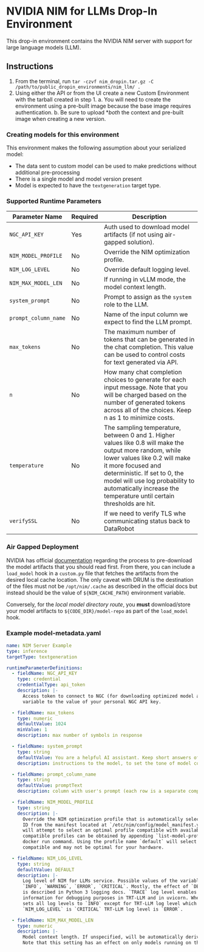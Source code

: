 # NVIDIA NIM for LLMs Drop-In Environment

This drop-in environment contains the NVIDIA NIM server with support for large language models (LLM).

## Instructions

1. From the terminal, run `tar -czvf nim_dropin.tar.gz -C /path/to/public_dropin_environments/nim_llm/ .`
2. Using either the API or from the UI create a new Custom Environment with the tarball created in step 1.
    a. You will need to create the environment using a pre-built image because the base image requires
       authentication.
    b. Be sure to upload **both* the context and pre-built image when creating a new version.

### Creating models for this environment

This environment makes the following assumption about your serialized model:
- The data sent to custom model can be used to make predictions without additional pre-processing
- There is a single model and model version present
- Model is expected to have the `textgeneration` target type.

### Supported Runtime Parameters

| Parameter Name | Required | Description |
| --- | --- | --- |
| `NGC_API_KEY` | Yes | Auth used to download model artifacts (if not using air-gapped solution). |
| `NIM_MODEL_PROFILE` | No | Override the NIM optimization profile. |
| `NIM_LOG_LEVEL` | No | Override default logging level. |
| `NIM_MAX_MODEL_LEN` | No | If running in vLLM mode, the model context length. |
| `system_prompt` | No | Prompt to assign as the `system` role to the LLM. |
| `prompt_column_name` | No | Name of the input column we expect to find the LLM prompt. |
| `max_tokens` | No | The maximum number of tokens that can be generated in the chat completion. This value can be used to control costs for text generated via API. |
| `n` | No | How many chat completion choices to generate for each input message. Note that you will be charged based on the number of generated tokens across all of the choices. Keep n as 1 to minimize costs. |
| `temperature` | No | The sampling temperature, between 0 and 1. Higher values like 0.8 will make the output more random, while lower values like 0.2 will make it more focused and deterministic. If set to 0, the model will use log probability to automatically increase the temperature until certain thresholds are hit. |
| `verifySSL` | No | If we need to verify TLS whe communicating status back to DataRobot |

### Air Gapped Deployment
NVIDIA has official [documentation](https://docs.nvidia.com/nim/large-language-models/latest/getting-started.html#serving-models-from-local-assets) regarding the process to pre-download the model artifacts
that you should read first. From there, you can include a `load_model` hook in a `custom.py` file
that fetches the artifacts from the desired local cache location. The only caveat with DRUM is
the destination of the files must not be `/opt/nim/.cache` as described in the official docs but
instead should be the value of `${NIM_CACHE_PATH}` environment variable.

Conversely, for the _local model directory route_, you **must** download/store your model artifacts to `${CODE_DIR}/model-repo` as part of the `load_model` hook.

### Example model-metadata.yaml

```yaml
name: NIM Server Example
type: inference
targetType: textgeneration

runtimeParameterDefinitions:
  - fieldName: NGC_API_KEY
    type: credential
    credentialType: api_token
    description: |-
      Access token to connect to NGC (for downloading optimized model artifacts). You must set this
      variable to the value of your personal NGC API key.

  - fieldName: max_tokens
    type: numeric
    defaultValue: 1024
    minValue: 1
    description: max number of symbols in response

  - fieldName: system_prompt
    type: string
    defaultValue: You are a helpful AI assistant. Keep short answers of no more than 2 sentences.
    description: instructions to the model, to set the tone of model completions

  - fieldName: prompt_column_name
    type: string
    defaultValue: promptText
    description: column with user's prompt (each row is a separate completion request)

  - fieldName: NIM_MODEL_PROFILE
    type: string
    description: |-
      Override the NIM optimization profile that is automatically selected by specifying a profile
      ID from the manifest located at `/etc/nim/config/model_manifest.yaml`. If not specified, NIM
      will attempt to select an optimal profile compatible with available GPUs. A list of the
      compatible profiles can be obtained by appending `list-model-profiles` at the end of the
      docker run command. Using the profile name `default` will select a profile that is maximally
      compatible and may not be optimal for your hardware.

  - fieldName: NIM_LOG_LEVEL
    type: string
    defaultValue: DEFAULT
    description: |-
      Log level of NIM for LLMs service. Possible values of the variable are `DEFAULT`, `TRACE`, `DEBUG`,
      `INFO`, `WARNING`, `ERROR`, `CRITICAL`. Mostly, the effect of `DEBUG`, `INFO`, `WARNING`, `ERROR`, `CRITICAL`
      is described in Python 3 logging docs. `TRACE` log level enables printing of diagnostic
      information for debugging purposes in TRT-LLM and in uvicorn. When `NIM_LOG_LEVEL` is `DEFAULT`
      sets all log levels to `INFO` except for TRT-LLM log level which equals `ERROR`. When
      `NIM_LOG_LEVEL` is `CRITICAL` TRT-LLM log level is `ERROR`.

  - fieldName: NIM_MAX_MODEL_LEN
    type: numeric
    description: |-
      Model context length. If unspecified, will be automatically derived from the model configuration.
      Note that this setting has an effect on only models running on the vLLM backend.
```
